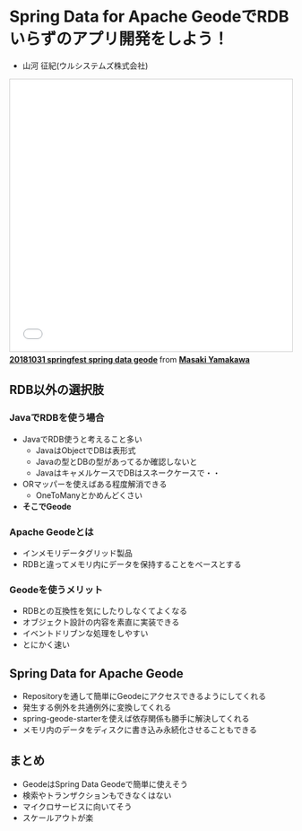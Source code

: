 # Spring Data for Apache GeodeでRDBいらずのアプリ開発をしよう！

- ⼭河 征紀(ウルシステムズ株式会社)

<iframe src="//www.slideshare.net/slideshow/embed_code/key/avu1GNqMGej0it" width="595" height="485" frameborder="0" marginwidth="0" marginheight="0" scrolling="no" style="border:1px solid #CCC; border-width:1px; margin-bottom:5px; max-width: 100%;" allowfullscreen> </iframe> <div style="margin-bottom:5px"> <strong> <a href="//www.slideshare.net/MasakiYamakawa/20181031-springfest-spring-data-geode" title="20181031 springfest spring data geode" target="_blank">20181031 springfest spring data geode</a> </strong> from <strong><a href="https://www.slideshare.net/MasakiYamakawa" target="_blank">Masaki Yamakawa</a></strong> </div>

## RDB以外の選択肢

### JavaでRDBを使う場合

- JavaでRDB使うと考えること多い
    - JavaはObjectでDBは表形式
    - Javaの型とDBの型があってるか確認しないと
    - JavaはキャメルケースでDBはスネークケースで・・
- ORマッパーを使えばある程度解消できる
    - OneToManyとかめんどくさい
- **そこでGeode**

### Apache Geodeとは

- インメモリデータグリッド製品
- RDBと違ってメモリ内にデータを保持することをベースとする

### Geodeを使うメリット

- RDBとの互換性を気にしたりしなくてよくなる
- オブジェクト設計の内容を素直に実装できる
- イベントドリブンな処理をしやすい
- とにかく速い

## Spring Data for Apache Geode

- Repositoryを通して簡単にGeodeにアクセスできるようにしてくれる
- 発生する例外を共通例外に変換してくれる
- spring-geode-starterを使えば依存関係も勝手に解決してくれる
- メモリ内のデータをディスクに書き込み永続化させることもできる

## まとめ

- GeodeはSpring Data Geodeで簡単に使えそう
- 検索やトランザクションもできなくはない
- マイクロサービスに向いてそう
- スケールアウトが楽